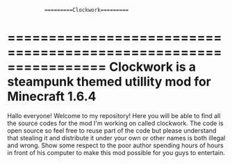                 =========Clockwork=========
================================================================
Clockwork is a steampunk themed utillity mod for Minecraft 1.6.4
================================================================

Hallo everyone! Welcome to my repository!
Here you will be able to find all the source codes for the mod I'm working on called clockwork.
The code is open source so feel free to reuse part of the code but please understand that stealing
it and distribute it under your own or other names is both illegal and wrong.
Show some respect to the poor author spending hours of hours in front of his computer to make this mod possible
for you guys to entertain. 
